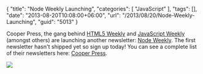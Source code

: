 {
	"title": "Node Weekly Launching",
	"categories": [
		"JavaScript"
	],
	"tags": [],
	"date": "2013-08-20T10:08:00+06:00",
	"url": "/2013/08/20/Node-Weekly-Launching",
	"guid": "5013"
}

Cooper Press, the gang behind <a href="http://html5weekly.com/">HTML5 Weekly</a> and <a href="http://javascriptweekly.com/">JavaScript Weekly</a> (amongst others) are launching another newsletter: <a href="http://nodeweekly.com/">Node Weekly</a>. The first newsletter hasn't shipped yet so sign up today! You can see a complete list of their newsletters here: <a href="https://cooperpress.com/">Cooper Press</a>.


<img src="http://static.raymondcamden.com/images/nodejs1.png" />